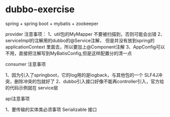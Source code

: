 # dubbo-exercise
spring + spring boot + mybatis + zookeeper

provider 注意事项：
1、util包的MyMapper<T> 不要被扫描到，否则可能会出错
2、serviceImpl的注解用的dubbo的@Service注解，
    但是并没有放到spring的applicationContext
    里面去，所以要加上@Component注解
3、AppConfig可以不用，直接把注解写到MyBatisConfig,但是这样配置分的清一点


consumer 注意事项

1、因为引入了springboot，它的log用的是logback，与其他包的一个
    SLF4J冲突，删除冲突的包就好了
2、dubbo引入接口好像不能再controller引入，官方给的代码示例就在
    service层

api注意事项

1、要传输的实体类必须事项 Serializable 接口
